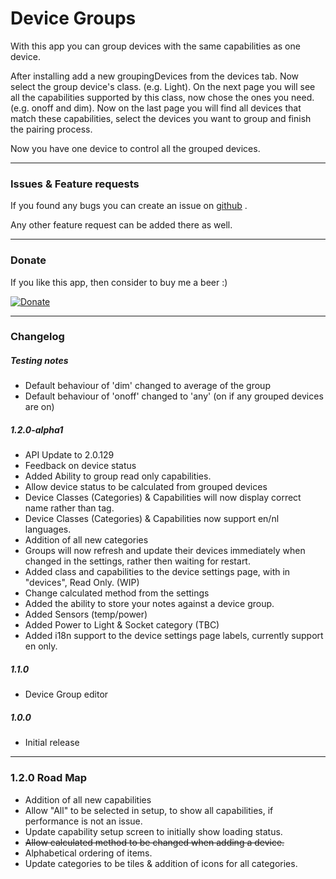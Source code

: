 # Device Groups

With this app you can group devices with the same capabilities as one device.

After installing add a new groupingDevices from the devices tab.
Now select the group device's class. (e.g. Light).
On the next page you will see all the capabilities supported by this class, now chose the ones you need. (e.g. onoff and dim).
Now on the last page you will find all devices that match these capabilities, select the devices you want to group and finish the pairing process.

Now you have one device to control all the grouped devices.


---

### Issues & Feature requests

If you found any bugs you can create an issue on [github](https://github.com/swttt/com.swttt.devicegroups) .

Any other feature request can be added there as well.

---

### Donate

If you like this app, then consider to buy me a beer :)

[![Donate](https://www.paypalobjects.com/webstatic/en_US/i/btn/png/btn_donate_92x26.png)](https://paypal.me/BasJansen)

---

### Changelog

##### Testing notes

- Default behaviour of 'dim' changed to average of the group
- Default behaviour of 'onoff' changed to 'any' (on if any grouped devices are on) 

##### 1.2.0-alpha1
- API Update to 2.0.129
- Feedback on device status
- Added Ability to group read only capabilities.
- Allow device status to be calculated from grouped devices
- Device Classes (Categories) & Capabilities will now display correct name rather than tag.
- Device Classes (Categories) & Capabilities now support en/nl languages. 
- Addition of all new categories
- Groups will now refresh and update their devices immediately when changed in the settings, rather then waiting for  restart.
- Added class and capabilities to the device settings page, with in "devices", Read Only. (WIP)
- Change calculated method from the settings
- Added the ability to store your notes against a device group.
- Added Sensors (temp/power)
- Added Power to Light & Socket category (TBC)
- Added i18n support to the device settings page labels, currently support en only. 


##### 1.1.0
- Device Group editor

##### 1.0.0
- Initial release

---

### 1.2.0 Road Map

- Addition of all new capabilities
- Allow "All"  to be selected in setup, to show all capabilities, if performance is not an issue.
- Update capability setup screen to initially show loading status.
- ~~Allow calculated method to be changed when adding a device.~~ 
- Alphabetical ordering of items.
- Update categories to be tiles & addition of icons for all categories. 
